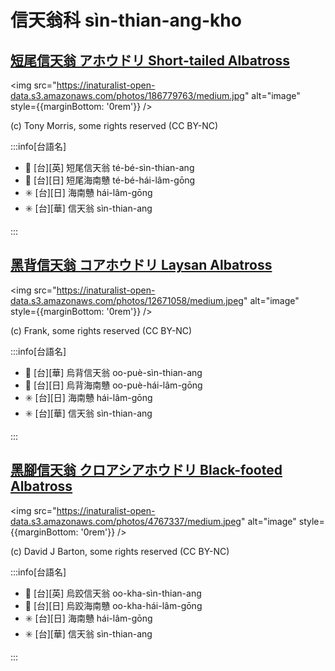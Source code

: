 # 信天翁科 sìn-thian-ang-kho

## [短尾信天翁 アホウドリ Short-tailed Albatross](https://ebird.org/species/shtalb)

<img src="https://inaturalist-open-data.s3.amazonaws.com/photos/186779763/medium.jpg" alt="image" style={{marginBottom: '0rem'}} />

<p className="image-caption">
(c) Tony Morris, some rights reserved (CC BY-NC)
</p>

:::info[台語名]

- 🎯 [台][英] 短尾信天翁 té-bé-sìn-thian-ang
- 🎯 [台][日] 短尾海南戇 té-bé-hái-lâm-gōng
- ✳️ [台][日] 海南戇 hái-lâm-gōng
- ✳️ [台][華] 信天翁 sìn-thian-ang

:::

## [黑背信天翁 コアホウドリ Laysan Albatross](https://ebird.org/species/layalb)

<img src="https://inaturalist-open-data.s3.amazonaws.com/photos/12671058/medium.jpeg" alt="image" style={{marginBottom: '0rem'}} />

<p className="image-caption">
(c) Frank, some rights reserved (CC BY-NC)
</p>

:::info[台語名]

- 🎯 [台][華] 烏背信天翁 oo-puè-sìn-thian-ang
- 🎯 [台][日] 烏背海南戇 oo-puè-hái-lâm-gōng
- ✳️ [台][日] 海南戇 hái-lâm-gōng
- ✳️ [台][華] 信天翁 sìn-thian-ang

:::

## [黑腳信天翁 クロアシアホウドリ Black-footed Albatross](https://ebird.org/species/bkfalb)

<img src="https://inaturalist-open-data.s3.amazonaws.com/photos/4767337/medium.jpeg" alt="image" style={{marginBottom: '0rem'}} />

<p className="image-caption">
(c) David J Barton, some rights reserved (CC BY-NC)
</p>

:::info[台語名]

- 🎯 [台][英] 烏跤信天翁 oo-kha-sìn-thian-ang
- 🎯 [台][日] 烏跤海南戇 oo-kha-hái-lâm-gōng
- ✳️ [台][日] 海南戇 hái-lâm-gōng
- ✳️ [台][華] 信天翁 sìn-thian-ang

:::
